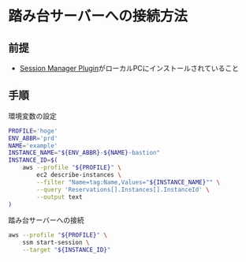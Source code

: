 # 踏み台サーバーへの接続方法

## 前提

- [Session Manager Plugin](https://docs.aws.amazon.com/ja_jp/systems-manager/latest/userguide/session-manager-working-with-install-plugin.html#install-plugin-macos)がローカルPCにインストールされていること

## 手順

環境変数の設定

```bash
PROFILE='hoge'
ENV_ABBR='prd'
NAME='example'
INSTANCE_NAME="${ENV_ABBR}-${NAME}-bastion"
INSTANCE_ID=$(
    aws --profile "${PROFILE}" \
        ec2 describe-instances \
        --filter "Name=tag:Name,Values="${INSTANCE_NAME}"" \
        --query 'Reservations[].Instances[].InstanceId' \
        --output text
)
```

踏み台サーバーへの接続

```bash
aws --profile "${PROFILE}" \
    ssm start-session \
    --target "${INSTANCE_ID}"
```
